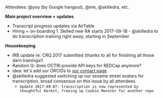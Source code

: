 Attendees: @you (by Google hangout), @me, @skilledra, etc.

**Main project overview + updates**

- Transcript progress updates via AirTable
- Hiring + on-boarding 
	  1. Skilled new RA starts 2017-09-18
		  - @skilledra to do transcription training right away, starting in September
	
**Housekeeping**

- IRB update re: CRQ 2017 submitted (thanks to all for finishing all those darn trainings!)
- Random Q: does OCTRI provide API keys for REDCap anymore?
- idea: let's add our ORCIDs to [our contact page](https://repo.cslu.ohsu.edu/language-outcomes/housekeeping/blob/master/contact-info.md)
- @skilledra suggested switching up our sesame street avatars for transcription, broad consensus on this issue by all attendees
    - `Update 2017-09-07: transcription is now represented by thoughtful Kermit, freeing up Cookie Monster for another repo`